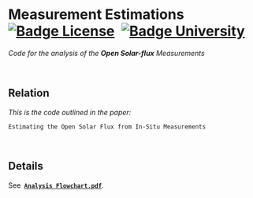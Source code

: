 
# Measurement Estimations [![Badge License]][License] [![Badge University]][University]

*Code for the analysis of the **Open Solar-flux** Measurements*

<br>

## Relation

*This is the code outlined in the paper:* <br>

```
Estimating the Open Solar Flux from In-Situ Measurements
```

<br>

## Details

See󠀠 **[`Analysis Flowchart.pdf`][Flowchart]**.


<!----------------------------------------------------------------------------->

[Badge University]: https://img.shields.io/badge/University-Reading-9f3321?style=for-the-badge
[Badge License]: https://img.shields.io/badge/License-Unkown-darkgray?style=for-the-badge

[University]: https://www.reading.ac.uk/

[Flowchart]: Documentation/Analysis%20Flowchart.pdf
[License]: #



